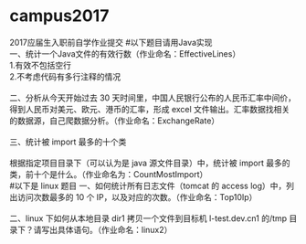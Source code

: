# campus2017
2017应届生入职前自学作业提交
#以下题目请用Java实现<br>
一、统计一个Java文件的有效行数（作业命名：EffectiveLines）<br>
  1.有效不包括空行<br>
  2.不考虑代码有多行注释的情况<br><br>
二、分析从今天开始过去 30 天时间里，中国人民银行公布的人民币汇率中间价，得到人民币对美元、欧元、港币的汇率，形成 excel 文件输出。汇率数据找相关的数据源，自己爬数据分析。（作业命名：ExchangeRate）<br><br>
三、统计被 import 最多的十个类<br><br>
根据指定项目目录下（可以认为是 java 源文件目录）中，统计被 import 最多的类，前十个是什么。（作业命名为：CountMostImport）<br>
#以下是 linux 题目
一、如何统计所有日志文件（tomcat 的 access log）中，列出访问次数最多的 10 个 IP，以及对应的次数。（作业命名：Top10Ip）<br><br>
二、linux 下如何从本地目录 dir1 拷贝一个文件到目标机 l-test.dev.cn1 的/tmp 目录下？请写出具体语句。（作业命名：linux2）
